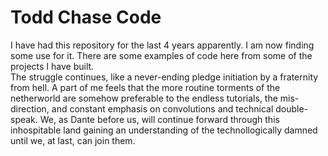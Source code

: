 # Todd Chase Code
I have had this repository for the last 4 years apparently. I am now finding some use for it. There are some examples of code here from some of the projects I have built.  
The struggle continues, like a never-ending pledge initiation by a fraternity from hell. A part of me feels that the more routine torments of the netherworld are somehow preferable to the endless tutorials, the mis-direction, and constant emphasis on convolutions and technical double-speak. We, as Dante before us, will continue forward through this inhospitable land gaining an understanding of the technollogically damned until we, at last, can join them.
